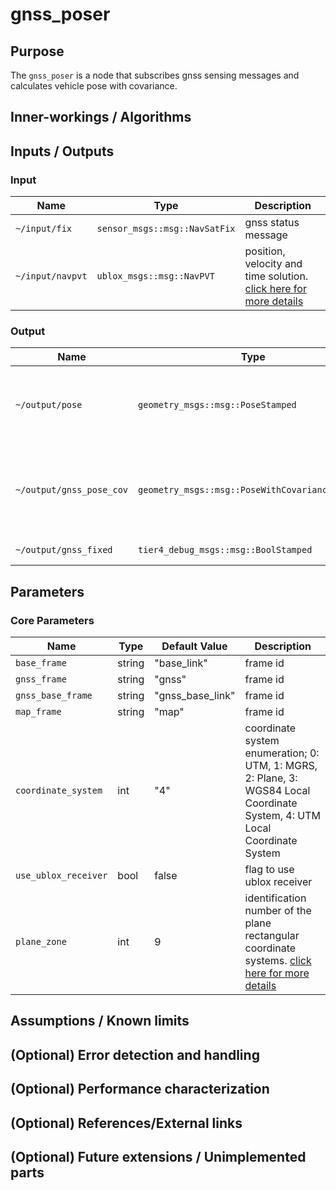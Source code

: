 # gnss_poser

## Purpose

The `gnss_poser` is a node that subscribes gnss sensing messages and calculates vehicle pose with covariance.

## Inner-workings / Algorithms

## Inputs / Outputs

### Input

| Name             | Type                          | Description                                                                                                     |
| ---------------- | ----------------------------- | --------------------------------------------------------------------------------------------------------------- |
| `~/input/fix`    | `sensor_msgs::msg::NavSatFix` | gnss status message                                                                                             |
| `~/input/navpvt` | `ublox_msgs::msg::NavPVT`     | position, velocity and time solution. [click here for more details](https://github.com/KumarRobotics/ublox.git) |

### Output

| Name                     | Type                                            | Description                                                    |
| ------------------------ | ----------------------------------------------- | -------------------------------------------------------------- |
| `~/output/pose`          | `geometry_msgs::msg::PoseStamped`               | vehicle pose calculated from gnss sensing data                 |
| `~/output/gnss_pose_cov` | `geometry_msgs::msg::PoseWithCovarianceStamped` | vehicle pose with covariance calculated from gnss sensing data |
| `~/output/gnss_fixed`    | `tier4_debug_msgs::msg::BoolStamped`            | gnss fix status                                                |

## Parameters

### Core Parameters

| Name                 | Type   | Default Value    | Description                                                                                                                                |
| -------------------- | ------ | ---------------- | ------------------------------------------------------------------------------------------------------------------------------------------ |
| `base_frame`         | string | "base_link"      | frame id                                                                                                                                   |
| `gnss_frame`         | string | "gnss"           | frame id                                                                                                                                   |
| `gnss_base_frame`    | string | "gnss_base_link" | frame id                                                                                                                                   |
| `map_frame`          | string | "map"            | frame id                                                                                                                                   |
| `coordinate_system`  | int    | "4"              | coordinate system enumeration; 0: UTM, 1: MGRS, 2: Plane, 3: WGS84 Local Coordinate System, 4: UTM Local Coordinate System                 |
| `use_ublox_receiver` | bool   | false            | flag to use ublox receiver                                                                                                                 |
| `plane_zone`         | int    | 9                | identification number of the plane rectangular coordinate systems. [click here for more details](https://www.gsi.go.jp/LAW/heimencho.html) |

## Assumptions / Known limits

## (Optional) Error detection and handling

## (Optional) Performance characterization

## (Optional) References/External links

## (Optional) Future extensions / Unimplemented parts
